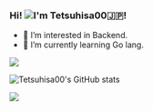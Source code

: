 ### Hi! ![](https://user-images.githubusercontent.com/18350557/176309783-0785949b-9127-417c-8b55-ab5a4333674e.gif)I'm Tetsuhisa00🇯🇵!
- 👀 I’m interested in Backend.
- 🌱 I’m currently learning Go lang.

![](https://github-profile-summary-cards.vercel.app/api/cards/profile-details?username=Tetsuhisa00&theme=2077)

![Tetsuhisa00's GitHub stats](https://github-readme-stats.vercel.app/api?username=Tetsuhisa00&show_icons=true&theme=cobalt2)

</div>
<div align="left">
  <a src="https://github.com/anuraghazra/github-readme-stats">
    <img src="https://github-readme-stats.vercel.app/api/top-langs/?username=Tetsuhisa00&layout=compact&bg_color=000000&title_color=FFFFFF&text_color=FFFFFF&border_color=666666"/>
  </a>
<?div>

<!---
Tetsuhisa00/Tetsuhisa00 is a ✨ special ✨ repository because its `README.md` (this file) appears on your GitHub profile.
You can click the Preview link to take a look at your changes.
--->
